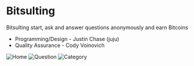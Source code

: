 # Bitsulting
Bitsulting start, ask and answer questions anonymously and earn Bitcoins

- Programming/Design - Justin Chase (juju)
- Quality Assurance - Cody Voinovich

![Home](http://i.imgur.com/icjB5tw.png)
![Question](http://i.imgur.com/JVEYg04.png)
![Category](http://i.imgur.com/6zqHlLb.png)
